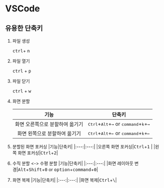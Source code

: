 # VSCode

## 유용한 단축키

1. 파일 생성
 
   <kbd>ctrl</kbd>+ <kbd>n</kbd> 
2. 파일 열기
    
    <kbd>ctrl</kbd> +  <kbd>p</kbd> 
3. 파일 닫기 
    
    <kbd>ctrl</kbd> +  <kbd>w</kbd>    
4. 화면 분할
   
    |기능|단축키|
    |:---:|:---:|
    |화면 오른쪽으로 분할하여 옮기기|<kbd>Ctrl</kbd>+<kbd>Alt</kbd>+<kbd>&rarr;</kbd> or <kbd>command</kbd>+<kbd>k</kbd>+<kbd>&rarr;</kbd>|
    |화면 왼쪽으로 분할하여 옮기기|<kbd>Ctrl</kbd>+<kbd>Alt</kbd>+<kbd>&larr;</kbd> or <kbd>command</kbd>+<kbd>k</kbd>+<kbd>&larr;</kbd>|
5. 분할된 화면 포커싱
    |기능|단축키|
    |:---:|:---:|
    |오른쪽 화면 포커싱|<kbd>Ctrl</kbd>+<kbd>1</kbd> |
    |왼쪽 화면 포커싱|<kbd>Ctrl</kbd>+<kbd>2</kbd>|
6. 수직 분할 <-> 수평 분할
    |기능|단축키|
    |:---:|:---:|
    |화면 레이아웃 변경|<kbd>Alt</kbd>+<kbd>Shift</kbd>+<kbd>0</kbd> or <kbd>option</kbd>+<kbd>command</kbd>+<kbd>0</kbd>|
7. 화면 복제
    |기능|단축키|
    |:---:|:---:|
    |화면 복제|<kbd>Ctrl</kbd>+<kbd>\\</kbd>|
